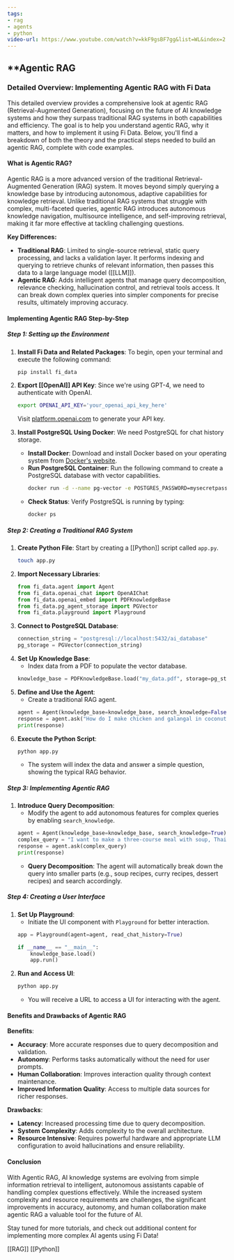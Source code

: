 ```yaml
---
tags:
- rag
- agents
- python
video-url: https://www.youtube.com/watch?v=kkF9gsBF7gg&list=WL&index=2
---
```


## **Agentic RAG

### Detailed Overview: Implementing Agentic RAG with Fi Data

This detailed overview provides a comprehensive look at agentic RAG (Retrieval-Augmented Generation), focusing on the future of AI knowledge systems and how they surpass traditional RAG systems in both capabilities and efficiency. The goal is to help you understand agentic RAG, why it matters, and how to implement it using Fi Data. Below, you'll find a breakdown of both the theory and the practical steps needed to build an agentic RAG, complete with code examples.

#### **What is Agentic RAG?**

Agentic RAG is a more advanced version of the traditional Retrieval-Augmented Generation (RAG) system. It moves beyond simply querying a knowledge base by introducing autonomous, adaptive capabilities for knowledge retrieval. Unlike traditional RAG systems that struggle with complex, multi-faceted queries, agentic RAG introduces autonomous knowledge navigation, multisource intelligence, and self-improving retrieval, making it far more effective at tackling challenging questions.

**Key Differences:**
- **Traditional RAG**: Limited to single-source retrieval, static query processing, and lacks a validation layer. It performs indexing and querying to retrieve chunks of relevant information, then passes this data to a large language model ([[LLM]]).
- **Agentic RAG**: Adds intelligent agents that manage query decomposition, relevance checking, hallucination control, and retrieval tools access. It can break down complex queries into simpler components for precise results, ultimately improving accuracy.

#### **Implementing Agentic RAG Step-by-Step**

##### **Step 1: Setting up the Environment**

1. **Install Fi Data and Related Packages**: To begin, open your terminal and execute the following command:
    ```bash
    pip install fi_data
    ```
2. **Export [[OpenAI]] API Key**: Since we're using GPT-4, we need to authenticate with OpenAI.
    ```bash
    export OPENAI_API_KEY='your_openai_api_key_here'
    ```

    Visit [platform.openai.com](https://platform.openai.com) to generate your API key.

3. **Install PostgreSQL Using Docker**: We need PostgreSQL for chat history storage.
    - **Install Docker**: Download and install Docker based on your operating system from [Docker's website](https://www.docker.com).
    - **Run PostgreSQL Container**: Run the following command to create a PostgreSQL database with vector capabilities.
      ```bash
      docker run -d --name pg-vector -e POSTGRES_PASSWORD=mysecretpassword -p 5432:5432 ankane/pgvector
      ```
    - **Check Status**: Verify PostgreSQL is running by typing:
      ```bash
      docker ps
      ```

##### **Step 2: Creating a Traditional RAG System**

1. **Create Python File**: Start by creating a [[Python]] script called `app.py`.
    ```bash
    touch app.py
    ```
2. **Import Necessary Libraries**:
    ```python
    from fi_data.agent import Agent
    from fi_data.openai_chat import OpenAIChat
    from fi_data.openai_embed import PDFKnowledgeBase
    from fi_data.pg_agent_storage import PGVector
    from fi_data.playground import Playground
    ```
3. **Connect to PostgreSQL Database**:
    ```python
    connection_string = "postgresql://localhost:5432/ai_database"
    pg_storage = PGVector(connection_string)
    ```
4. **Set Up Knowledge Base**:
    - Index data from a PDF to populate the vector database.
    ```python
    knowledge_base = PDFKnowledgeBase.load("my_data.pdf", storage=pg_storage, search_type="hybrid")
    ```
5. **Define and Use the Agent**:
    - Create a traditional RAG agent.
    ```python
    agent = Agent(knowledge_base=knowledge_base, search_knowledge=False)
    response = agent.ask("How do I make chicken and galangal in coconut milk soup?")
    print(response)
    ```
6. **Execute the Python Script**:
    ```bash
    python app.py
    ```
    - The system will index the data and answer a simple question, showing the typical RAG behavior.

##### **Step 3: Implementing Agentic RAG**

1. **Introduce Query Decomposition**:
    - Modify the agent to add autonomous features for complex queries by enabling `search_knowledge`.
    ```python
    agent = Agent(knowledge_base=knowledge_base, search_knowledge=True)
    complex_query = "I want to make a three-course meal with soup, Thai curry, and dessert. Can you recommend recipes?"
    response = agent.ask(complex_query)
    print(response)
    ```
    - **Query Decomposition**: The agent will automatically break down the query into smaller parts (e.g., soup recipes, curry recipes, dessert recipes) and search accordingly.

##### **Step 4: Creating a User Interface**

1. **Set Up Playground**:
    - Initiate the UI component with `Playground` for better interaction.
    ```python
    app = Playground(agent=agent, read_chat_history=True)

    if __name__ == "__main__":
        knowledge_base.load()
        app.run()
    ```
2. **Run and Access UI**:
    ```bash
    python app.py
    ```
    - You will receive a URL to access a UI for interacting with the agent.

#### **Benefits and Drawbacks of Agentic RAG**

**Benefits**:
- **Accuracy**: More accurate responses due to query decomposition and validation.
- **Autonomy**: Performs tasks automatically without the need for user prompts.
- **Human Collaboration**: Improves interaction quality through context maintenance.
- **Improved Information Quality**: Access to multiple data sources for richer responses.

**Drawbacks**:
- **Latency**: Increased processing time due to query decomposition.
- **System Complexity**: Adds complexity to the overall architecture.
- **Resource Intensive**: Requires powerful hardware and appropriate LLM configuration to avoid hallucinations and ensure reliability.

#### **Conclusion**

With Agentic RAG, AI knowledge systems are evolving from simple information retrieval to intelligent, autonomous assistants capable of handling complex questions effectively. While the increased system complexity and resource requirements are challenges, the significant improvements in accuracy, autonomy, and human collaboration make agentic RAG a valuable tool for the future of AI.

Stay tuned for more tutorials, and check out additional content for implementing more complex AI agents using Fi Data!

[[RAG]]    [[Python]]
